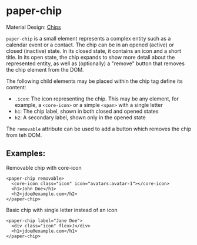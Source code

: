 paper-chip
==========
Material Design: [Chips](thttp://www.google.com/design/spec/components/chips.html)

`paper-chip` is a small element represents a complex entity such as a calendar
event or a contact. The chip can be in an opened (active) or closed (inactive)
state. In its closed state, it contains an icon and a short title. In its open
state, the chip expands to show more detail about the represented entity, as
well as (optionally) a "remove" button that removes the chip element from the
DOM.

The following child elements may be placed within the chip tag define its
content:

  * `.icon`: The icon representing the chip. This may be any element, for
             example, a `<core-icon>` or a simple `<span>` with a single letter
  * `h1`: The chip label, shown in both closed and opened states
  * `h2`: A secondary label, shown only in the opened state

The `removable` attribute can be used to add a button which removes the chip
from teh DOM.

## Examples:

Removable chip with core-icon

    <paper-chip removable>
      <core-icon class="icon" icon="avatars:avatar-1"></core-icon>
      <h1>John Doe</h1>
      <h2>jdoe@example.com</h2>
    </paper-chip>

Basic chip with single letter instead of an icon

    <paper-chip label="Jane Doe">
      <div class="icon" flex>J</div>
      <h1>jdoe@example.com</h1>
    </paper-chip>

